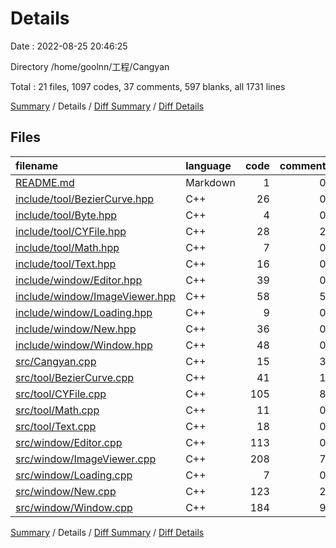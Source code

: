 # Details

Date : 2022-08-25 20:46:25

Directory /home/goolnn/工程/Cangyan

Total : 21 files,  1097 codes, 37 comments, 597 blanks, all 1731 lines

[Summary](results.md) / Details / [Diff Summary](diff.md) / [Diff Details](diff-details.md)

## Files
| filename | language | code | comment | blank | total |
| :--- | :--- | ---: | ---: | ---: | ---: |
| [README.md](/README.md) | Markdown | 1 | 0 | 0 | 1 |
| [include/tool/BezierCurve.hpp](/include/tool/BezierCurve.hpp) | C++ | 26 | 0 | 14 | 40 |
| [include/tool/Byte.hpp](/include/tool/Byte.hpp) | C++ | 4 | 0 | 3 | 7 |
| [include/tool/CYFile.hpp](/include/tool/CYFile.hpp) | C++ | 28 | 2 | 14 | 44 |
| [include/tool/Math.hpp](/include/tool/Math.hpp) | C++ | 7 | 0 | 4 | 11 |
| [include/tool/Text.hpp](/include/tool/Text.hpp) | C++ | 16 | 0 | 10 | 26 |
| [include/window/Editor.hpp](/include/window/Editor.hpp) | C++ | 39 | 0 | 18 | 57 |
| [include/window/ImageViewer.hpp](/include/window/ImageViewer.hpp) | C++ | 58 | 5 | 30 | 93 |
| [include/window/Loading.hpp](/include/window/Loading.hpp) | C++ | 9 | 0 | 5 | 14 |
| [include/window/New.hpp](/include/window/New.hpp) | C++ | 36 | 0 | 12 | 48 |
| [include/window/Window.hpp](/include/window/Window.hpp) | C++ | 48 | 0 | 21 | 69 |
| [src/Cangyan.cpp](/src/Cangyan.cpp) | C++ | 15 | 3 | 8 | 26 |
| [src/tool/BezierCurve.cpp](/src/tool/BezierCurve.cpp) | C++ | 41 | 1 | 26 | 68 |
| [src/tool/CYFile.cpp](/src/tool/CYFile.cpp) | C++ | 105 | 8 | 67 | 180 |
| [src/tool/Math.cpp](/src/tool/Math.cpp) | C++ | 11 | 0 | 7 | 18 |
| [src/tool/Text.cpp](/src/tool/Text.cpp) | C++ | 18 | 0 | 11 | 29 |
| [src/window/Editor.cpp](/src/window/Editor.cpp) | C++ | 113 | 0 | 57 | 170 |
| [src/window/ImageViewer.cpp](/src/window/ImageViewer.cpp) | C++ | 208 | 7 | 130 | 345 |
| [src/window/Loading.cpp](/src/window/Loading.cpp) | C++ | 7 | 0 | 6 | 13 |
| [src/window/New.cpp](/src/window/New.cpp) | C++ | 123 | 2 | 65 | 190 |
| [src/window/Window.cpp](/src/window/Window.cpp) | C++ | 184 | 9 | 89 | 282 |

[Summary](results.md) / Details / [Diff Summary](diff.md) / [Diff Details](diff-details.md)